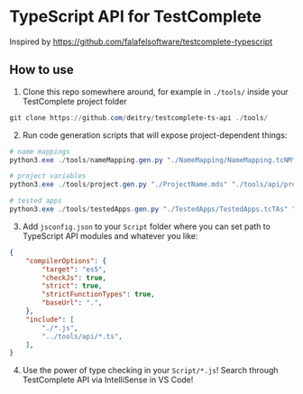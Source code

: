 # TypeScript API for TestComplete

Inspired by https://github.com/falafelsoftware/testcomplete-typescript

## How to use

1. Clone this repo somewhere around, for example in `./tools/` inside your TestComplete project folder

```powershell
git clone https://github.com/deitry/testcomplete-ts-api ./tools/
```

2. Run code generation scripts that will expose project-dependent things:

```powershell
# name mappings
python3.exe ./tools/nameMapping.gen.py "./NameMapping/NameMapping.tcNM" "./tools/api/nameMapping.d.ts"

# project variables
python3.exe ./tools/project.gen.py "./ProjectName.mds" "./tools/api/project.d.ts"

# tested apps
python3.exe ./tools/testedApps.gen.py "./TestedApps/TestedApps.tcTAs" "./tools/api/testedApps.d.ts"
```

3. Add `jsconfig.json` to your `Script` folder where you can set path to TypeScript API modules and whatever you like:

```json
{
    "compilerOptions": {
        "target": "es5",
        "checkJs": true,
        "strict": true,
        "strictFunctionTypes": true,
        "baseUrl": ".",
    },
    "include": [
        "./*.js",
        "../tools/api/*.ts",
    ],
}
```

4. Use the power of type checking in your `Script/*.js`! Search through TestComplete API via IntelliSense in VS Code!
